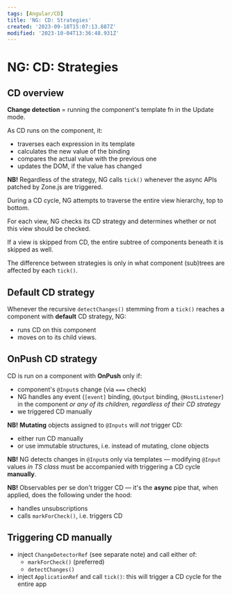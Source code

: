 ```yaml
---
tags: [Angular/CD]
title: 'NG: CD: Strategies'
created: '2023-09-18T15:07:13.887Z'
modified: '2023-10-04T13:36:48.931Z'
---
```


# NG: CD: Strategies


## CD overview

**Change detection** = running the component's template fn in the Update mode.

As CD runs on the component, it:
- traverses each expression in its template
- calculates the new value of the binding
- compares the actual value with the previous one
- updates the DOM, if the value has changed

**NB!** Regardless of the strategy, NG calls `tick()` whenever the async APIs patched by Zone.js are triggered.  

During a CD cycle, NG attempts to traverse the entire view hierarchy, top to bottom.

For each view, NG checks its CD strategy and determines whether or not this view should be checked.

If a view is skipped from CD, the entire subtree of components beneath it is skipped as well.

The difference between strategies is only in what component (sub)trees are affected by each `tick()`.


## Default CD strategy

Whenever the recursive `detectChanges()` stemming from a `tick()` reaches a component with **default** CD strategy, NG:
- runs CD on this component
- moves on to its child views.


## OnPush CD strategy

CD is run on a component with **OnPush** only if:
- component's `@Input`s change (via `===` check)
- NG handles any event (`[event]` binding, `@Output` binding, `@HostListener`) in the component _or any of its children, regardless of their CD strategy_
- we triggered CD manually

**NB!** **Mutating** objects assigned to `@Inputs` will _not_ trigger CD:
- either run CD manually
- or use immutable structures, i.e. instead of mutating, clone objects

**NB!** NG detects changes in `@Input`s only via templates &mdash; modifying `@Input` values _in TS class_ must be accompanied with triggering a CD cycle **manually**.

**NB!** Observables per se don't trigger CD &mdash; it's the **async** pipe that, when applied, does the following under the hood:
- handles unsubscriptions
- calls `markForCheck()`, i.e. triggers CD


## Triggering CD manually

- inject `ChangeDetectorRef` (see separate note) and call either of:
  - `markForCheck()` (preferred)
  - `detectChanges()`
- inject `ApplicationRef` and call `tick()`: this will trigger a CD cycle for the entire app



